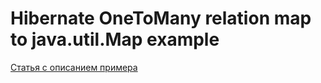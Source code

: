 Hibernate OneToMany relation map to java.util.Map example
=========================================================

[Статья с описанием примера](https://urvanov.ru/2023/09/25/hibernate-onetomany-java-util-map/)
